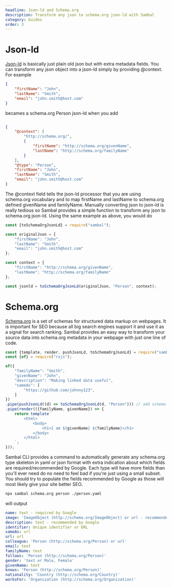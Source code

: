 ```yaml
---
headline: Json-ld and Schema.org
description: Transform any json to schema.org json-ld with Sambal
category: Guides
order: 3
---
```


# Json-ld

[Json-ld](https://json-ld.org/) is basically just plain old json but with extra metadata fields.  You can transform any json object into a json-ld simply by providing @context.  For example

```json
{
    "firstName": "John",
    "lastName": "Smith",
    "email": "john.smith@host.com"
}
```

becames a schema.org Person json-ld when you add 

```json

{
    "@context": [
        "http://schema.org/",
        {
            "firstName": "http://schema.org/givenName",
            "lastName": "http://schema.org/familyName"
        }
    ],
    "@type": "Person",
    "firstName": "John",
    "lastName": "Smith",
    "email": "john.smith@host.com"
}

```

The @context field tells the json-ld processor that you are using schema.org vocabulary and to map firstName and lastName to schema.org defined givenName and familyName.  Manually converting json to json-ld is really tedious so Sambal provides a simple function to transform any json to schema.org json-ld.  Using the same example as above, you would do

```js
const {toSchemaOrgJsonLd} = require("sambal");

const originalJson = {
    "firstName": "John",
    "lastName": "Smith",
    "email": "john.smith@host.com"
};

const context = {
    "firstName": "http://schema.org/givenName",
    "lastName": "http://schema.org/familyName"
};

const jsonld = toSchemaOrgJsonLd(originalJson, "Person", context);
```

# Schema.org

[Schema.org](https://schema.org/) is a set of schemas for structured data markup on webpages.  It is important for SEO because all big search engines support it and use it as a signal for search ranking.  Sambal provides an easy way to transform your source data into schema.org metadata in your webpage with just one line of code.

```js
const {template, render, pushJsonLd, toSchemaOrgJsonLd} = require("sambal");
const {of} = require("rxjs");

of({
    "familyName": "Smith",
    "givenName": "John",
    "description": "Making linked data useful",
    "sameAs": [
        "https://github.com/johnny123",
    ]
})
.pipe(pushJsonLd((d) => toSchemaOrgJsonLd(d, "Person"))) // add schema.org Person
.pipe(render(({familyName, givenName}) => {
    return template`
        <html>
            <body>
                <h1>I am ${givenName} ${familyName}</h1>
            </body>
        </html>
    `;
}));
```


Sambal CLI provides a command to automatically generate any schema.org type skeleton in yaml or json format with extra indication about which fields are required/recommended by Google.  Each type will have more fields than you'll ever need do no need to feel bad if you're just using a small subset.  You should try to populate the fields recommended by Google as those will most likely give your site better SEO.

```sh
npx sambal schema.org person ./person.yaml
```

will output

```yml
name: text - required by Google
image: 'ImageObject (http://schema.org/ImageObject) or url - recommended by Google'
description: text - recommended by Google
identifier: Unique identifier or URL
sameAs: url
url: url
colleague: 'Person (http://schema.org/Person) or url'
email: text
familyName: text
follows: 'Person (http://schema.org/Person)'
gender: 'text or Male, Female'
givenName: text
knows: 'Person (http://schema.org/Person)'
nationality: 'Country (http://schema.org/Country)'
worksFor: 'Organization (http://schema.org/Organization)'
```